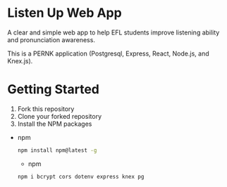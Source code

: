 # Listen Up Web App
A clear and simple web app to help EFL students improve listening ability and pronunciation awareness.

This is a PERNK application (Postgresql, Express, React, Node.js, and Knex.js). 


# Getting Started

1. Fork this repository
2. Clone your forked repository
3. Install the NPM packages 

* npm
  ```sh
  npm install npm@latest -g
  ```
  * npm
  ```sh
  npm i bcrypt cors dotenv express knex pg
  ```
